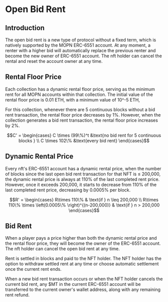 # Open Bid Rent

## Introduction

The open bid rent is a new type of protocol without a fixed term, which is natively supported by the MOPN ERC-6551 account. At any moment, a renter with a higher bid will automatically replace the previous renter and become the new owner of ERC-6551 account. The nft holder can cancel the rental and reset the account owner at any time.

## Rental Floor Price

Each collection has a dynamic rental floor price, serving as the minimum rent for all MOPN accounts within that collection. The initial value of the rental floor price is 0.01 ETH, with a minimum value of 10^-5 ETH,

For this collection, whenever there are 5 continuous blocks without a bid rent transaction, the rental floor price decreases by 1%. However, when the collection generates a bid rent transaction, the rental floor price increases by 2%.

$$C' =  \begin{cases}  C \times (99\%)^t &\text{no bid rent for 5 continuous blocks } \\ C \times 102\% &\text{every bid rent} \end{cases}$$

## Dynamic Rental Price

Every nft's ERC-6551 account has a dynamic rental price, when the number of blocks since the last open bid rent transaction for that NFT is ≤ 200,000, the dynamic rental price is always at 110% of the last completed rent price. However, once it exceeds 200,000, it starts to decrease from 110% of the last completed rent price, decreasing by 0.0005% per block.

$$R' =  \begin{cases}   R\times 110\% & \text{if } n \leq 200,000 \\ R\times 110\%  \times \left(0.0005\% \right)^{(n-200,000)} & \text{if } n > 200,000 \end{cases}$$

## Bid Rent

When a player pays a price higher than both the dynamic rental price and the rental floor price, they will become the owner of the ERC-6551 account. The nft holder can cancel the open bid rent at any time.

Rent is settled in blocks and paid to the NFT holder. The NFT holder has the option to withdraw settled rent at any time or choose automatic settlement once the current rent ends.

When a new bid rent transaction occurs or when the NFT holder cancels the current bid rent, any $MT in the current ERC-6551 account will be transferred to the current owner's wallet address, along with any remaining rent refund.
